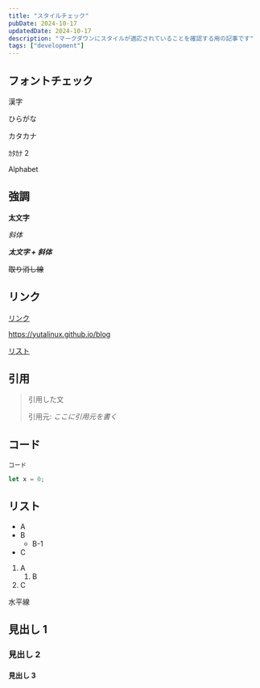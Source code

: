 ```yaml
---
title: "スタイルチェック"
pubDate: 2024-10-17
updatedDate: 2024-10-17
description: "マークダウンにスタイルが適応されていることを確認する用の記事です"
tags: ["development"]
---
```


## フォントチェック

漢字

ひらがな

カタカナ

ｶﾀｶﾅ 2

Alphabet

## 強調

**太文字**

_斜体_

**_太文字 + 斜体_**

~~取り消し線~~

## リンク

[リンク](https://yutalinux.github.io/blog)

https://yutalinux.github.io/blog

[リスト](#リスト)

## 引用

> 引用した文
>
> 引用元: <cite>ここに引用元を書く</cite>

## コード

`コード`

```js
let x = 0;
```

## リスト

- A
- B
  - B-1
- C

1. A
   1. B
2. C

水平線

## 見出し 1

### 見出し 2

#### 見出し 3
